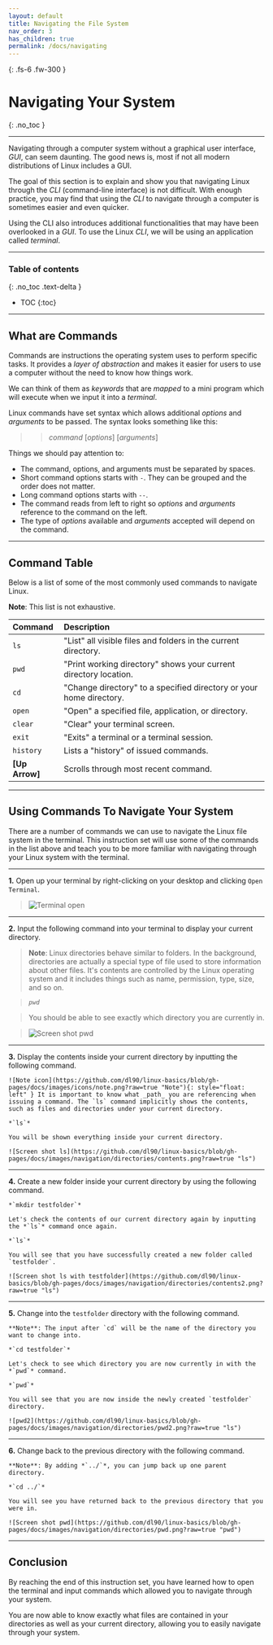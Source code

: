 ```yaml
---
layout: default
title: Navigating the File System
nav_order: 3
has_children: true
permalink: /docs/navigating
---
```


{: .fs-6 .fw-300 }

# Navigating Your System
{: .no_toc }

---

Navigating through a computer system without a  graphical user interface, _GUI_, can seem daunting. The good news is, most if not all modern distributions of Linux includes a GUI.

The goal of this section is to explain and show you that navigating Linux through the _CLI_ (command-line interface) is not difficult. With enough practice, you may find that using the _CLI_ to navigate through a computer is sometimes easier and even quicker.

Using the CLI also introduces additional functionalities that may have been overlooked in a _GUI_. To use the Linux _CLI_, we will be using an application called _terminal_.

---

### Table of contents
{: .no_toc .text-delta }
* TOC
{:toc}

---

## What are Commands

Commands are instructions the operating system uses to perform specific tasks. It provides a _layer of abstraction_ and makes it easier for users to use a computer without the need to know how things work.

We can think of them as _keywords_ that are _mapped_ to a mini program which will execute when we input it into a _terminal_.

Linux commands have set syntax which allows additional _options_ and _arguments_ to be passed. The syntax looks something like this:

>> _command_ [_options_] [_arguments_]

Things we should pay attention to:

* The command, options, and arguments must be separated by spaces.
* Short command options starts with `-`. They can be grouped and the order does not matter.
* Long command options starts with `--`.
* The command reads from left to right so _options_ and _arguments_ reference to the command on the left.
* The type of _options_ available and _arguments_ accepted will depend on the command.

---

## Command Table

Below is a list of some of the most commonly used commands to navigate Linux.

**Note**: This list is not exhaustive.

| Command         | Description                                                                                             |
| :--------       | :------------------------------------------------------------------------------------------------------ |
| `ls`            | "List" all visible files and folders in the current directory.                                          |
| `pwd`           | "Print working directory" shows your current directory location.                                        |
| `cd`            | "Change directory" to a specified directory or your home directory.                                     |
| `open`          | "Open" a specified file, application, or directory.                                                     |
| `clear`         | "Clear" your terminal screen.                                                                           |
| `exit`          | "Exits" a terminal or a terminal session.                                                               |
| `history`       | Lists a "history" of issued commands.                                                                   |
| **[Up Arrow]**  | Scrolls through most recent command.                                                                    |

---

## Using Commands To Navigate Your System

There are a number of commands we can use to navigate the Linux file system in the terminal. This instruction set will use some of the commands in the list above and teach you to be more familiar with navigating through your Linux system with the terminal.

---

**1.** Open up your terminal by right-clicking on your desktop and clicking `Open Terminal`.

>![Terminal open](https://github.com/dl90/linux-basics/blob/gh-pages/docs/images/navigation/directories/term.png?raw=true "terminal")

---

**2.** Input the following command into your terminal to display your current directory.

>**Note**: Linux directories behave similar to folders. In the background, directories are actually a special type of file used to store information about other files. It's contents are controlled by the Linux operating system and it includes things such as name, permission, type, size, and so on.

>*`pwd`*

>You should be able to see exactly which directory you are currently in.

>![Screen shot pwd](https://github.com/dl90/linux-basics/blob/gh-pages/docs/images/navigation/directories/pwd.png?raw=true "pwd")

---

**3.** Display the contents inside your current directory by inputting the following command.

    ![Note icon](https://github.com/dl90/linux-basics/blob/gh-pages/docs/images/icons/note.png?raw=true "Note"){: style="float: left" } It is important to know what _path_ you are referencing when issuing a command. The `ls` command implicitly shows the contents, such as files and directories under your current directory.

    *`ls`*

    You will be shown everything inside your current directory.

    ![Screen shot ls](https://github.com/dl90/linux-basics/blob/gh-pages/docs/images/navigation/directories/contents.png?raw=true "ls")

---

**4.** Create a new folder inside your current directory by using the following command.

    *`mkdir testfolder`*

    Let's check the contents of our current directory again by inputting the *`ls`* command once again.

    *`ls`*

    You will see that you have successfully created a new folder called `testfolder`.

    ![Screen shot ls with testfolder](https://github.com/dl90/linux-basics/blob/gh-pages/docs/images/navigation/directories/contents2.png?raw=true "ls")

---

**5.** Change into the `testfolder` directory with the following command.

    **Note**: The input after `cd` will be the name of the directory you want to change into.

    *`cd testfolder`*

    Let's check to see which directory you are now currently in with the *`pwd`* command.

    *`pwd`*

    You will see that you are now inside the newly created `testfolder` directory.

    ![pwd2](https://github.com/dl90/linux-basics/blob/gh-pages/docs/images/navigation/directories/pwd2.png?raw=true "ls")

---

**6.** Change back to the previous directory with the following command.

    **Note**: By adding *`../`*, you can jump back up one parent directory.

    *`cd ../`*

    You will see you have returned back to the previous directory that you were in.

    ![Screen shot pwd](https://github.com/dl90/linux-basics/blob/gh-pages/docs/images/navigation/directories/pwd.png?raw=true "pwd")

---

## Conclusion

By reaching the end of this instruction set, you have learned how to open the terminal and input commands which allowed you to navigate through your system. 

You are now able to know exactly what files are contained in your directories as well as your current directory, allowing you to easily navigate through your system.
